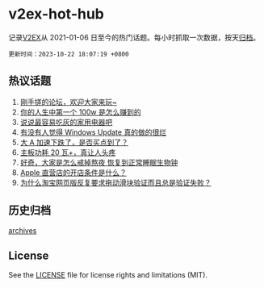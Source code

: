 # v2ex-hot-hub

 记录[V2EX](https://www.v2ex.com/)从 2021-01-06 日至今的热门话题。每小时抓取一次数据，按天[归档](archives)。

`更新时间：2023-10-22 18:07:19 +0800`

## 热议话题

1. [刚手搓的论坛，欢迎大家来玩~](https://www.v2ex.com/t/984105)
1. [你的人生中第一个 100w 是怎么赚到的](https://www.v2ex.com/t/984185)
1. [说说最容易吃灰的家用电器吧](https://www.v2ex.com/t/984178)
1. [有没有人觉得 Windows Update 真的做的很烂](https://www.v2ex.com/t/984228)
1. [大 A 加速下跌了，是否买点到了？](https://www.v2ex.com/t/984122)
1. [主板功耗 20 瓦+，真让人头疼](https://www.v2ex.com/t/984162)
1. [好奇，大家是怎么戒掉熬夜 恢复到正常睡眠生物钟](https://www.v2ex.com/t/984168)
1. [Apple 直营店的开店条件是什么？](https://www.v2ex.com/t/984222)
1. [为什么淘宝网页版反复要求拖动滑块验证而且总是验证失败？](https://www.v2ex.com/t/984092)

## 历史归档

[archives](archives)

## License

See the [LICENSE](LICENSE) file for license rights and limitations (MIT).
